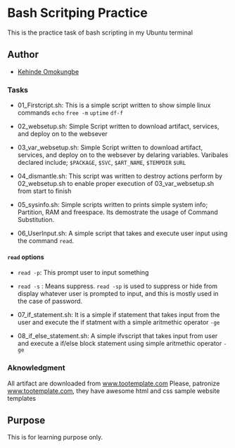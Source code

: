 # Bash Scritping Practice

This is the practice task of bash scripting  in my Ubuntu terminal 

## Author

- [Kehinde Omokungbe](https://www.github.com/OK-CodeClinic)
### Tasks
- 01_Firstcript.sh: This is a simple script written to show simple linux commands 
```echo``` ```free -m``` ```uptime``` ```df-f```
- 02_websetup.sh: Simple Script written to download artifact, services, and deploy on to the websever

- 03_var_websetup.sh: Simple Script written to download artifact, services, and deploy on to the websever by delaring variables. Varibales declared include; ```$PACKAGE```, ```$SVC```, ```$ART_NAME```, ```$TEMPDIR``` ```$URL```

- 04_dismantle.sh: This script was written to destroy actions perform by 02_websetup.sh to enable proper execution of 03_var_websetup.sh from start to finish

- 05_sysinfo.sh: Simple scripts written to prints simple system info; Partition, RAM and freespace. Its demostrate the usage of Command Substitution.

- 06_UserInput.sh: A simple script that takes and execute user input using the command ```read```.
 #### ```read``` options
 -  ```read -p```: This prompt user to input something
 -   ```read -s``` : Means suppress. ```read -sp``` is used to suppress or hide from display whatever user is prompted to input, and this is mostly used in the case of password.

- 07_if_statement.sh: It is a simple if statement that takes input from the user and execute the if statment with a simple aritmethic operator ```-ge```

- 08_if_else_statement.sh: A simple ifvscript that takes input from user and execute a if/else block statement using simple aritmethic operator  ```-ge```

### Aknowledgment

All artifact are downloaded from www.tootemplate.com
Please, patronize www.tootemplate.com, they have awesome html and css sample website templates
## Purpose

This is for learning purpose only.

